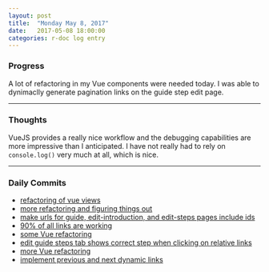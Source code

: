 ```yaml
---
layout: post
title:  "Monday May 8, 2017"
date:   2017-05-08 18:00:00
categories: r-doc log entry
---
```


### Progress

A lot of refactoring in my Vue components were needed today. I was able to dynimaclly generate pagination links on the guide step edit page.

---

### Thoughts

VueJS provides a really nice workflow and the debugging capabilities are more impressive than I anticipated. I have not really had to rely on `console.log()` very much at all, which is nice.

---

### Daily Commits
- [refactoring of vue views](https://github.com/roberthamel/rdx/commit/274cb4add142058fbc47e261538bd09cea8f683e)
- [more refactoring and figuring things out](https://github.com/roberthamel/rdx/commit/2d03cba6920175bfe6d11443334be2d95d82a2cf)
- [make urls for guide, edit-introduction, and edit-steps pages include ids](https://github.com/roberthamel/rdx/commit/e846470fd48f9cf8525d4ab2f17080e1074ac247)
- [90% of all links are working](https://github.com/roberthamel/rdx/commit/dbafa5a67706851cb8795be65c58d15b31469fd7)
- [some Vue refactoring](https://github.com/roberthamel/rdx/commit/3f365c3a1571566f03f18d75eaaa4d1e05858d0e)
- [edit guide steps tab shows correct step when clicking on relative links](https://github.com/roberthamel/rdx/commit/37473781c7d27d951066c6ae9c5e3d8c38fb3f12)
- [more Vue refactoring](https://github.com/roberthamel/rdx/commit/8284041cd7cf63ce309b4e44f4f1b7ead9595406)
- [implement previous and next dynamic links](https://github.com/roberthamel/rdx/commit/50f7331a8851b3aacc30faf11c169fd442d42bfd)